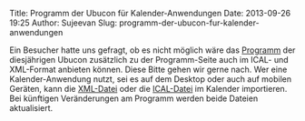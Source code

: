 Title: Programm der Ubucon für Kalender-Anwendungen
Date: 2013-09-26 19:25
Author: Sujeevan
Slug: programm-der-ubucon-fur-kalender-anwendungen

Ein Besucher hatte uns gefragt, ob es nicht möglich wäre das
[Programm](/2013/programm) der diesjährigen Ubucon zusätzlich zu der
Programm-Seite auch im ICAL- und XML-Format anbieten können. Diese Bitte
gehen wir gerne nach. Wer eine Kalender-Anwendung nutzt, sei es auf dem
Desktop oder auch auf mobilen Geräten, kann die
[XML-Datei](https://www.google.com/calendar/feeds/qa0mcrgkk44s6b9u7g9imd66kc%40group.calendar.google.com/public/basic)
oder die
[ICAL-Datei](https://www.google.com/calendar/ical/qa0mcrgkk44s6b9u7g9imd66kc%40group.calendar.google.com/public/basic.ics)
im Kalender importieren. Bei künftigen Veränderungen am Programm werden
beide Dateien aktualisiert.

</p>

